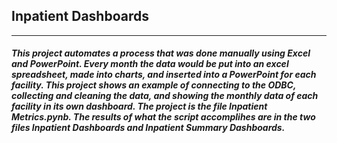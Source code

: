 ## Inpatient Dashboards
___

##### This project automates a process that was done manually using Excel and PowerPoint. Every month the data would be put into an excel spreadsheet, made into charts, and inserted into a PowerPoint for each facility. This project shows an example of connecting to the ODBC, collecting and cleaning the data, and showing the monthly data of each facility in its own dashboard. The project is the file **Inpatient Metrics.pynb**. The results of what the script accomplihes are in the two files **Inpatient Dashboards** and **Inpatient Summary Dashboards**.
